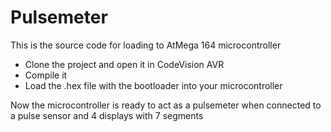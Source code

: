 # Pulsemeter
This is the source code for loading to AtMega 164 microcontroller
* Clone the project and open it in CodeVision AVR
* Compile it
* Load the .hex file with the bootloader into your microcontroller
 
 Now the microcontroller is ready to act as a pulsemeter when connected to a pulse sensor and 4 displays with 7 segments
